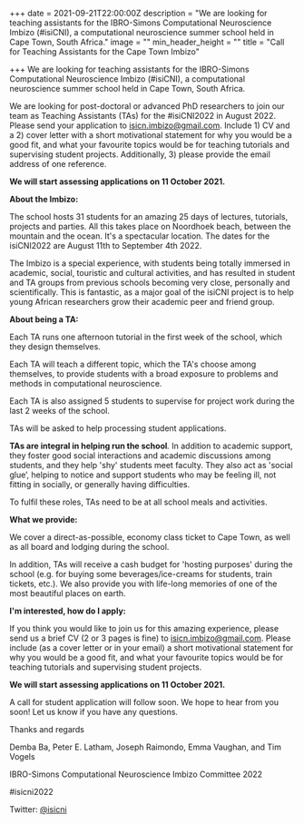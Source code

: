 +++
date = 2021-09-21T22:00:00Z
description = "We are looking for teaching assistants for the IBRO-Simons Computational Neuroscience Imbizo (#isiCNI), a computational neuroscience summer school held in Cape Town, South Africa."
image = ""
min_header_height = ""
title = "Call for Teaching Assistants for the Cape Town Imbizo"

+++
We are looking for teaching assistants for the IBRO-Simons Computational Neuroscience Imbizo (#isiCNI), a computational neuroscience summer school held in Cape Town, South Africa.

We are looking for post-doctoral or advanced PhD researchers to join our team as Teaching Assistants (TAs) for the #isiCNI2022 in August 2022.  Please send your application to [isicn.imbizo@gmail.com](mailto:isicn.imbizo@gmail.com "isicn.imbizo@gmail.com"). Include 1) CV and a 2) cover letter with a short motivational statement for why you would be a good fit, and what your favourite topics would be for teaching tutorials and supervising student projects. Additionally, 3) please provide the email address of one reference.

**We will start assessing applications on 11 October 2021.**

**About the Imbizo:**

The school hosts 31 students for an amazing 25 days of lectures, tutorials, projects and parties. All this takes place on Noordhoek beach, between the mountain and the ocean. It's a spectacular location. The dates for the isiCNI2022 are August 11th to September 4th 2022.

The Imbizo is a special experience, with students being totally immersed in academic, social, touristic and cultural activities, and has resulted in student and TA groups from previous schools becoming very close, personally and scientifically. This is fantastic, as a major goal of the isiCNI project is to help young African researchers grow their academic peer and friend group.

**About being a TA:**

Each TA runs one afternoon tutorial in the first week of the school, which they design themselves.

Each TA will teach a different topic, which the TA's choose among themselves, to provide students with a broad exposure to problems and methods in computational neuroscience.

Each TA is also assigned 5 students to supervise for project work during the last 2 weeks of the school.

TAs will be asked to help processing student applications.

**TAs are integral in helping run the school**_._ In addition to academic support, they foster good social interactions and academic discussions among students, and they help 'shy' students meet faculty. They also act as 'social glue’, helping to notice and support students who may be feeling ill, not fitting in socially, or generally having difficulties.

To fulfil these roles, TAs need to be at all school meals and activities.

**What we provide:**

We cover a direct-as-possible, economy class ticket to Cape Town, as well as all board and lodging during the school.

In addition, TAs will receive a cash budget for 'hosting purposes' during the school (e.g. for buying some beverages/ice-creams for students, train tickets, etc.). We also provide you with life-long memories of one of the most beautiful places on earth.

**I'm interested, how do I apply:**

If you think you would like to join us for this amazing experience, please send us a brief CV (2 or 3 pages is fine) to [isicn.imbizo@gmail.com](mailto:isicn.imbizo@gmail.com "isicn.imbizo@gmail.com"). Please include (as a cover letter or in your email) a short motivational statement for why you would be a good fit, and what your favourite topics would be for teaching tutorials and supervising student projects.

**We will start assessing applications on 11 October 2021.**

A call for student application will follow soon. We hope to hear from you soon! Let us know if you have any questions.

Thanks and regards

Demba Ba, Peter E. Latham, Joseph Raimondo, Emma Vaughan, and Tim Vogels

IBRO-Simons Computational Neuroscience Imbizo Committee 2022

\#isicni2022

Twitter: [@isicni](https://twitter.com/isiCNI)
